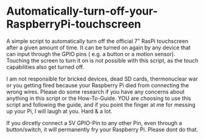 # Automatically-turn-off-your-RaspberryPi-touchscreen

A simple script to automatically turn off the official 7" RasPi touchscreen after a given amount of time. It can be turned on again by any device that can input through the GPIO pins ( e.g. a button or a motion sensor). Touching the screen to turn it on is not possible with this script, as the touch capabilities also get turned off.

I am not responsible for bricked devices, dead SD cards, thermonuclear war or you getting fired because your Raspberry Pi died from connecting the wrong wires. Please do some research if you have any concerns about anything in this script or the How-To-Guide. YOU are choosing to use this script and following the guide, and if you point the finger at me for messing up your Pi, I will laugh at you. Hard & a lot.

If you dircetly connect a 5V GPIO-Pin to any other Pin, even through a button/switch, it will permanently fry your Raspberry Pi. Please dont do that.
